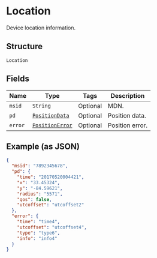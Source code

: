 
# Location

Device location information.

## Structure

`Location`

## Fields

| Name | Type | Tags | Description |
|  --- | --- | --- | --- |
| `msid` | `String` | Optional | MDN. |
| `pd` | [`PositionData`](../../doc/models/position-data.md) | Optional | Position data. |
| `error` | [`PositionError`](../../doc/models/position-error.md) | Optional | Position error. |

## Example (as JSON)

```json
{
  "msid": "7892345678",
  "pd": {
    "time": "20170520004421",
    "x": "33.45324",
    "y": "-84.59621",
    "radius": "5571",
    "qos": false,
    "utcoffset": "utcoffset2"
  },
  "error": {
    "time": "time4",
    "utcoffset": "utcoffset4",
    "type": "type6",
    "info": "info4"
  }
}
```


